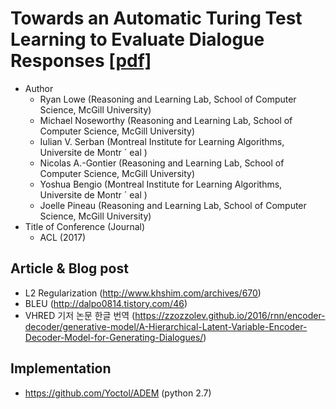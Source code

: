 ﻿# Towards an Automatic Turing Test Learning to Evaluate Dialogue Responses [[pdf]](http://www.aclweb.org/anthology/P17-1103)

* Author
	* Ryan Lowe (Reasoning and Learning Lab, School of Computer Science, McGill University)
	* Michael Noseworthy (Reasoning and Learning Lab, School of Computer Science, McGill University)
	* Iulian V. Serban (Montreal Institute for Learning Algorithms, Universite de Montr ´ eal )
	* Nicolas A.-Gontier (Reasoning and Learning Lab, School of Computer Science, McGill University)
	* Yoshua Bengio (Montreal Institute for Learning Algorithms, Universite de Montr ´ eal )
	* Joelle Pineau (Reasoning and Learning Lab, School of Computer Science, McGill University)
* Title of Conference (Journal)
	* ACL (2017)


## Article & Blog post
* L2 Regularization (http://www.khshim.com/archives/670)
* BLEU (http://dalpo0814.tistory.com/46)
* VHRED 기저 논문 한글 번역 (https://zzozzolev.github.io/2016/rnn/encoder-decoder/generative-model/A-Hierarchical-Latent-Variable-Encoder-Decoder-Model-for-Generating-Dialogues/)


## Implementation
* https://github.com/Yoctol/ADEM (python 2.7)